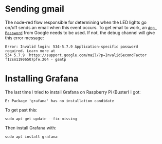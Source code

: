 # Sending gmail
The node-red flow responsible for determining when the LED lights go on/off sends an email when this event occurs. To get email to work, an [`App Password`](https://support.google.com/mail/answer/185833?hl=en) from Google needs to be used.  If not, the debug channel will give this error message:
```
Error: Invalid login: 534-5.7.9 Application-specific password required. Learn more at
534 5.7.9  https://support.google.com/mail/?p=InvalidSecondFactor f12sm11906507pfe.204 - gsmtp
```
# Installing Grafana
The last time I tried to install Grafana on Raspberry Pi (Buster) I got:
```
E: Package 'grafana' has no installation candidate
```
To get past this:
```
sudo apt-get update --fix-missing
```
Then install Grafana with:
```
sudo apt install grafana
```

